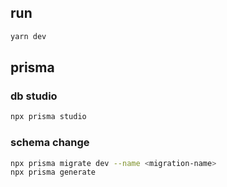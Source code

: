 ## run
```bash
yarn dev
```
## prisma 
### db studio
```bash
npx prisma studio
```
### schema change
```bash
npx prisma migrate dev --name <migration-name>
npx prisma generate
```
